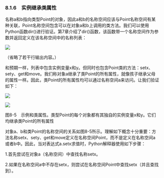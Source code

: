    

### 8.1.6　实例继承类属性

名称a和b指向类型Point的对象，因此a和b的名称空间应该与Point名称空间有某种关联，Point名称空间包含可以在对象a和b上调用的类方法。我们可以使用Python函数dir()进行验证。第7章介绍了dir()函数，该函数带一个名称空间作为参数并返回定义在该名称空间中的名称列表：

![](0-Assets/Epubook/程序员编程语言经典合集（计算机科学丛书5册套装），javapython编程语言含经典教材龙书《编译原理》%20(Bruce%20Eckel%20%20Alfred%20V.%20Aho%20%20Monica%20S.%20Lam%20etc.)%20(Z-Library)/images/image08804.jpeg)

（省略了若干行输出内容。）

和预期一样，列表中包含实例变量x和y。但同时也包含Point类的方法：setx、sety、get和move。我们称对象a继承了类Point的所有属性，就像孩子继承父母的属性一样。因此，类Point的所有属性均可以通过名称空间a来访问。让我们验证如下：

![](0-Assets/Epubook/程序员编程语言经典合集（计算机科学丛书5册套装），javapython编程语言含经典教材龙书《编译原理》%20(Bruce%20Eckel%20%20Alfred%20V.%20Aho%20%20Monica%20S.%20Lam%20etc.)%20(Z-Library)/images/image08805.jpeg)

![](0-Assets/Epubook/程序员编程语言经典合集（计算机科学丛书5册套装），javapython编程语言含经典教材龙书《编译原理》%20(Bruce%20Eckel%20%20Alfred%20V.%20Aho%20%20Monica%20S.%20Lam%20etc.)%20(Z-Library)/images/image08806.jpeg)

图8-5　示例和类属性。类型Point的每个对象都有其独自的实例变量x和y。它们均继承类Point的所有属性

对象a、b和类Point的名称空间的关系如图8-5所示。理解如下概念十分重要：方法名称setx、sety、get和move定义在名称空间Point，而不是定义在名称空间a或者b中。因此，当对表达式a.setx求值时，Python解释器使用如下步骤：

1.首先尝试在对象a（名称空间）中查找名称setx。

2.如果在名称空间a中不存在setx，则尝试在名称空间Point中查找setx（并且查找到）。